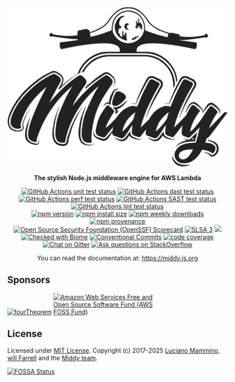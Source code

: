 <div align="center">
  <img alt="Middy logo" src="https://raw.githubusercontent.com/middyjs/middy/main/docs/img/middy-logo.svg"/>
  <p><strong>The stylish Node.js middleware engine for AWS Lambda</strong></p>
<p>
  <a href="https://github.com/middyjs/middy/actions/workflows/test-unit.yml"><img src="https://github.com/middyjs/middy/actions/workflows/test-unit.yml/badge.svg" alt="GitHub Actions unit test status"></a>
  <a href="https://github.com/middyjs/middy/actions/workflows/test-dast.yml"><img src="https://github.com/middyjs/middy/actions/workflows/test-dast.yml/badge.svg" alt="GitHub Actions dast test status"></a>
  <a href="https://github.com/middyjs/middy/actions/workflows/test-perf.yml"><img src="https://github.com/middyjs/middy/actions/workflows/test-pref.yml/badge.svg" alt="GitHub Actions perf test status"></a>
  <a href="https://github.com/middyjs/middy/actions/workflows/test-sast.yml"><img src="https://github.com/middyjs/middy/actions/workflows/test-sast.yml/badge.svg" alt="GitHub Actions SAST test status"></a>
  <a href="https://github.com/middyjs/middy/actions/workflows/test-lint.yml"><img src="https://github.com/middyjs/middy/actions/workflows/test-lint.yml/badge.svg" alt="GitHub Actions lint test status"></a>
  <br/>
  <a href="https://www.npmjs.com/package/@middy/core"><img alt="npm version" src="https://img.shields.io/npm/v/@middy/core.svg"></a>
  <a href="https://packagephobia.com/result?p=@middy/core"><img src="https://packagephobia.com/badge?p=@middy/core" alt="npm install size"></a>
  <a href="https://www.npmjs.com/package/@middy/core">
  <img alt="npm weekly downloads" src="https://img.shields.io/npm/dw/@middy/core.svg"></a>
  <a href="https://www.npmjs.com/package/@middy/core#provenance">
  <img alt="npm provenance" src="https://img.shields.io/badge/provenance-Yes-brightgreen"></a>
  <br/>
  <a href="https://scorecard.dev/viewer/?uri=github.com/middyjs/middy"><img src="https://api.scorecard.dev/projects/github.com/middyjs/middy/badge" alt="Open Source Security Foundation (OpenSSF) Scorecard"></a>
  <a href="https://slsa.dev"><img src="https://slsa.dev/images/gh-badge-level3.svg" alt="SLSA 3"></a>
  <a href="https://github.com/middyjs/middy/blob/main/docs/CODE_OF_CONDUCT.md"><img src="https://img.shields.io/badge/Contributor%20Covenant-2.1-4baaaa.svg"></a>
  <a href="https://biomejs.dev"><img alt="Checked with Biome" src="https://img.shields.io/badge/Checked_with-Biome-60a5fa?style=flat&logo=biome"></a>
  <a href="https://conventionalcommits.org"><img alt="Conventional Commits" src="https://img.shields.io/badge/Conventional%20Commits-1.0.0-%23FE5196?logo=conventionalcommits&logoColor=white"></a>
  <a href="https://github.com/middyjs/middy/blob/main/package.json#L32">
  <img alt="code coverage" src="https://img.shields.io/badge/code%20coverage-95%25-brightgreen"></a>
  <br/>
  <a href="https://gitter.im/middyjs/Lobby"><img src="https://badges.gitter.im/gitterHQ/gitter.svg" alt="Chat on Gitter" style="max-width:100%;"></a>
  <a href="https://stackoverflow.com/questions/tagged/middy?sort=Newest&uqlId=35052"><img src="https://img.shields.io/badge/StackOverflow-[middy]-yellow" alt="Ask questions on StackOverflow" style="max-width:100%;"></a>
</p>
<p>You can read the documentation at: <a href="https://middy.js.org">https://middy.js.org</a></p>
</div>

## Sponsors

<a href="https://fourtheorem.com"><img alt="fourTheorem" src="https://raw.githubusercontent.com/middyjs/middy/main/website/static/img/logo/fourtheorem.svg" style="max-width:50%" width="380"/></a>
<a href="https://github.com/aws"><img alt="Amazon Web Services Free and Open Source Software Fund (AWS FOSS Fund)" src="https://raw.githubusercontent.com/middyjs/middy/main/website/static/img/logo/amazon-web-services.svg" style="max-width:50%" width="380"/></a>

## License

Licensed under [MIT License](LICENSE). Copyright (c) 2017-2025 [Luciano Mammino](https://github.com/lmammino), [will Farrell](https://github.com/willfarrell) and the [Middy team](https://github.com/middyjs/middy/graphs/contributors).

<a href="https://app.fossa.io/projects/git%2Bgithub.com%2Fmiddyjs%2Fmiddy?ref=badge_large">
  <img src="https://app.fossa.io/api/projects/git%2Bgithub.com%2Fmiddyjs%2Fmiddy.svg?type=large" alt="FOSSA Status"  style="max-width:100%;">
</a>
